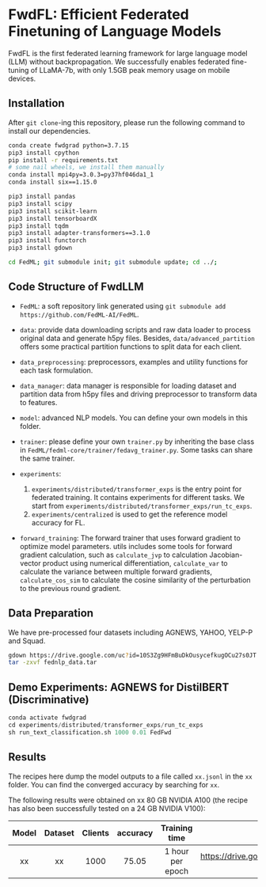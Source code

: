 # FwdFL: Efficient Federated Finetuning of Language Models

FwdFL is the first federated learning framework for large language model (LLM) without backpropagation.
We successfully enables federated fine-tuning of LLaMA-7b, with only 1.5GB peak memory usage on mobile devices.

<!-- Paper link: https://arxiv.org/abs/2308.13894 -->

<!-- ## TODO:
- [ ] 如果环境不好装的话，提供docker
- [ ] future work: 补充llama的实验代码 -->

## Installation
<!-- http://doc.fedml.ai/#/installation -->
After `git clone`-ing this repository, please run the following command to install our dependencies.

```bash
conda create fwdgrad python=3.7.15
pip3 install cpython
pip install -r requirements.txt
# some nail wheels, we install them manually
conda install mpi4py=3.0.3=py37hf046da1_1
conda install six==1.15.0

pip3 install pandas
pip3 install scipy
pip3 install scikit-learn
pip3 install tensorboardX
pip3 install tqdm
pip3 install adapter-transformers==3.1.0
pip3 install functorch
pip3 install gdown

cd FedML; git submodule init; git submodule update; cd ../; 
```

## Code Structure of FwdLLM

- `FedML`: a soft repository link generated using `git submodule add https://github.com/FedML-AI/FedML`.

- `data`: provide data downloading scripts and raw data loader to process original data and generate h5py files. Besides, `data/advanced_partition` offers some practical partition functions to split data for each client.

- `data_preprocessing`: preprocessors, examples and utility functions for each task formulation.

- `data_manager`: data manager is responsible for loading dataset and partition data from h5py files and driving preprocessor to transform data to features.

- `model`: advanced NLP models. You can define your own models in this folder.

- `trainer`: please define your own `trainer.py` by inheriting the base class in `FedML/fedml-core/trainer/fedavg_trainer.py`.
Some tasks can share the same trainer.

- `experiments`: 
    1. `experiments/distributed/transformer_exps` is the entry point for federated training. It contains experiments for different tasks. We start from `experiments/distributed/transformer_exps/run_tc_exps`.
    2. `experiments/centralized` is used to get the reference model accuracy for FL. 

- `forward_training`: The forward trainer that uses forward gradient to optimize model parameters. utils includes some tools for forward gradient calculation, such as `calculate_jvp` to calculation Jacobian-vector product using numerical differentiation, `calculate_var` to calculate the variance between multiple forward gradients, `calculate_cos_sim` to calculate the cosine similarity of the perturbation to the previous round gradient.

## Data Preparation
We have pre-processed four datasets including AGNEWS, YAHOO, YELP-P and Squad.
```bash
gdown https://drive.google.com/uc?id=10S3Zg9HFmBuDkOusycefkugOCu27s0JT
tar -zxvf fednlp_data.tar
```

## Demo Experiments: AGNEWS for DistilBERT (Discriminative)
<!-- ## 前向梯度实验，模型: DistilBERT, 数据集: AGNEWS。 -->
```python
conda activate fwdgrad
cd experiments/distributed/transformer_exps/run_tc_exps
sh run_text_classification.sh 1000 0.01 FedFwd
```

## Results
The recipes here dump the model outputs to a file called `xx.jsonl` in the `xx` folder.
You can find the converged accuracy by searching for `xx`.

The following results were obtained on xx 80 GB NVIDIA A100 (the recipe has also been successfully tested on a 24 GB NVIDIA V100):

| Model	| Dataset | Clients | accuracy | Training time | Model link (optional) |
|:------:|:-----:|:-----:|:-----:|:-----:|:-----:|
| xx | xx | 1000 | 75.05 | 1 hour per epoch | https://drive.google.com/drive/folders/103t4_zqBZNqa_gGlIfteIs8_mdKhn3Rd?usp=sharing |

<!-- ## Demo Experiments: LLaMA for Squad (Generative)

**TODO**: add the code for LLaMA-7b
### Training
```python
```

### Evaluation（给别人我们训好的checkpoint）
```python
``` -->


<!-- ## Citation
Please cite our FwdLLM paper if it helps your research.
```bib
@misc{xu2023federated,
      title={Federated Fine-tuning of Billion-Sized Language Models across Mobile Devices}, 
      author={Mengwei Xu and Yaozong Wu and Dongqi Cai and Xiang Li and Shangguang Wang},
      year={2023},
      eprint={2308.13894},
      archivePrefix={arXiv},
      primaryClass={cs.AI}
}
``` -->